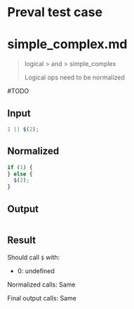 # Preval test case

# simple_complex.md

> logical > and > simple_complex
>
> Logical ops need to be normalized

#TODO

## Input

`````js filename=intro
1 || $(2);
`````

## Normalized

`````js filename=intro
if (1) {
} else {
  $(2);
}
`````

## Output

`````js filename=intro

`````

## Result

Should call `$` with:
 - 0: undefined

Normalized calls: Same

Final output calls: Same
